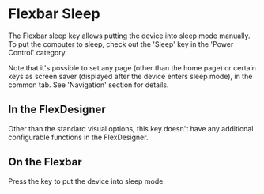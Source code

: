 # Flexbar Sleep

The Flexbar sleep key allows putting the device into sleep mode manually. To put the computer to sleep, check out the 'Sleep' key in the 'Power Control' category.

Note that it's possible to set any page (other than the home page) or certain keys as screen saver (displayed after the device enters sleep mode), in the common tab. See 'Navigation' section for details.

## In the FlexDesigner

Other than the standard visual options, this key doesn't have any additional configurable functions in the FlexDesigner.

## On the Flexbar

Press the key to put the device into sleep mode.
